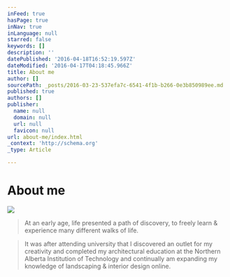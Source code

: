 ```yaml
---
inFeed: true
hasPage: true
inNav: true
inLanguage: null
starred: false
keywords: []
description: ''
datePublished: '2016-04-18T16:52:19.597Z'
dateModified: '2016-04-17T04:18:45.966Z'
title: About me
author: []
sourcePath: _posts/2016-03-23-537efa7c-6541-4f1b-b266-0e3b850989ee.md
published: true
authors: []
publisher:
  name: null
  domain: null
  url: null
  favicon: null
url: about-me/index.html
_context: 'http://schema.org'
_type: Article

---
```

# About me
![](https://the-grid-user-content.s3-us-west-2.amazonaws.com/2e8be312-7bf5-4de0-abf4-10e8104a0ba5.jpg)

> At an early age, life presented a path of discovery, to freely learn & experience many different walks of life. 

> It was after attending university that I discovered an outlet for my creativity and completed my architectural education at the Northern Alberta Institution of Technology and continually am expanding my knowledge of landscaping & interior design online.